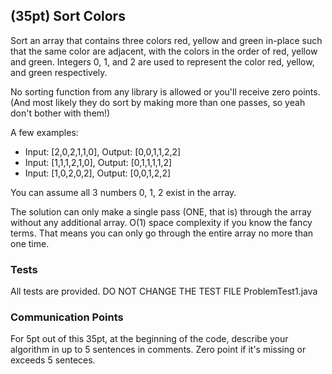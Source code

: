 ## (35pt) Sort Colors

Sort an array that contains three colors red, yellow and green in-place such that the same color are adjacent, with the colors in the order of red, yellow and green. Integers 0, 1, and 2 are used to represent the color red, yellow, and green respectively. 

No sorting function from any library is allowed or you'll receive zero points. (And most likely they do sort by making more than one passes, so yeah don't bother with them!)

A few examples:

- Input: [2,0,2,1,1,0], Output: [0,0,1,1,2,2]
- Input: [1,1,1,2,1,0], Output: [0,1,1,1,1,2]
- Input: [1,0,2,0,2], Output: [0,0,1,2,2]

You can assume all 3 numbers 0, 1, 2 exist in the array. 

The solution can only make a single pass (ONE, that is) through the array without any additional array. O(1) space complexity if you know the fancy terms. That means you can only go through the entire array no more than one time. 

### Tests

All tests are provided. DO NOT CHANGE THE TEST FILE ProblemTest1.java

### Communication Points

For 5pt out of this 35pt, at the beginning of the code, describe your algorithm in up to 5 sentences in comments. Zero point if it's missing or exceeds 5 senteces. 
